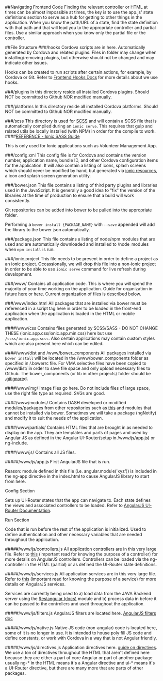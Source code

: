 ##Navigating Frontend Code
Finding the relevant controller or HTML at times can be almost impossible at times, the key is to use the app.js' state definitions section to serve as a hub for getting to other things in the application. When you know the path/URL of a state, find the state definition with that path and that will lead you to the appropriate controller and partial files. Use a similar approach when you know only the partial file or the controller.

##File Structure
###/hooks
Cordova scripts are in here. Automatically generated by Cordova and related plugins. Files in folder may change when installing/removing plugins, but otherwise should not be changed and may indicate other issues.

Hooks can be created to run scripts after certain actions, for example, by Cordova or Git. Refer to [Frontend Hooks Docs](https://github.com/DataAnalyticsinStudentHands/DASH-Documentation/blob/master/Code%20Development/Frontend/Frontend-Hooks.md) for more details about we use hooks.

###/plugins
In this directory reside all installed Cordova plugins. Should NOT be committed to Github NOR modified manually.

###/platforms
In this directory reside all installed Cordova platforms. Should NOT be committed to Github NOR modified manually.

###/scss
This directory is used for [SCSS](http://sass-lang.com/) and will contain a SCSS file that is automatically compiled during an `ionic serve`. This requires that gulp and related utils be locally installed (with NPM) in order for the compile to work.
####[REFERENCE - Ionic SASS Guide](http://ionicframework.com/docs/cli/sass.html)

This is only used for Ionic applications such as Volunteer Management App.

###/config.xml
This config file is for Cordova and contains the version number, application name, bundle ID, and other Cordova configuration items for the application. It will also contain a listing of icons, splash screens which should never be modified by hand, but generated via [ionic resources](http://ionicframework.com/docs/cli/icon-splashscreen.html), a icon and splash screen generation utility.

###/bower.json
This file contains a listing of third party plugins and libraries used in the JavaScript. It is generally a good idea to "fix" the version of the libraries at the time of production to ensure that a build will work consistently.

Git repositories can be added into bower to be pulled into the appropriate folder.

Performing a `bower install {PACKAGE_NAME}` with `--save` appended will add the library to the bower.json automatically.

###/package.json
This file contains a listing of node/npm modules that are used and are automatically downloaded and installed to /node_modules when `npm install` is run.

###/ionic.project
This file needs to be present in order to define a project as an ionic project. Occassionally, we will drop this file into a non-ionic project in order to be able to use `ionic serve` command for live refresh during development.

###/www/
Contains all application code. This is where you will spend the majority of your time working on the application. Guide for organization in future [here](http://cliffmeyers.com/blog/2013/4/21/code-organization-angularjs-javascript) or [here](https://docs.google.com/document/d/1XXMvReO8-Awi1EZXAXS4PzDzdNvV6pGcuaF4Q9821Es/pub). Current organization of files is described below.

###/www/index.html
All packages that are installed via bower must be referenced in a script tag here in order to be loaded in the front-end application when the application is loaded in the HTML or mobile application.

####/www/css
Contains files generated by SCSS/SASS - DO NOT CHANGE THESE (ionic.app.css/ionic.app.min.css) here but use `/scss/ionic.app.scss`. Also certain applications may contain custom styles which are also present here which can be edited.

####/www/dist and /www/bower_components
All packages installed via `bower install` will be located in the /www/bower_components folder as specified in /.bowerrc file. For VMA selective files have been copied to /www/dist/ in order to save file space and only upload necessary files to Github. The bower_components (or lib in other projects) folder should be [.gitignore](http://git-scm.com/docs/gitignore)d.

####/www/img/
Image files go here. Do not include files of large space, use the right file type as required. SVGs are good.

####/www/modules/
Contains DASH developed or modified modules/packages from other repositories such as [this](https://github.com/DataAnalyticsinStudentHands/Modules) and modules that cannot be installed via bower. Sometimes we will take a package (ngNotify) and modify it to suit the needs of the application.

####/www/partials/
Contains HTML files that are brought in as needed to display on the app. They are templates and parts of pages and used by Angular JS as defined in the Angular UI-Router(setup in /www/js/app.js) or ng-include.

####/www/js/
Contains all JS files.

#####/www/js/app.js
First AngularJS file that is run.

Reason: module defined in this file (i.e. angular.module('xyz')) is included in the ng-app directive in the index.html to cause AngularJS library to start from here.

Config Section

Sets up UI-Router states that the app can navigate to. Each state defines the views and associated controllers to be loaded. Refer to [AngularJS UI-Router Documentation](http://angular-ui.github.io/ui-router/site/#/api/ui.router).

Run Section

Code that is run before the rest of the application is initialized. Used to define authentication and other necessary variables that are needed throughout the application.

#####/www/js/controllers.js
All application controllers are in this very large file. Refer to [this](https://docs.angularjs.org/guide/controller) (important read for knowing the purpose of a controller) for more details on AngularJS controllers. Controllers can be loaded via the ng-controller in the HTML (partial) or as defined the UI-Router state definitions.

#####/www/js/services.js
All application services are in this very large file. Refer to [this](https://docs.angularjs.org/guide/services) (important read for knowing the purpose of a service) for more details on AngularJS services.

Services are currently being used to a) load data from the JAVA Backend server using the [Restangular (docs)](https://github.com/mgonto/restangular) module and b) process data in before it can be passed to the controllers and used throughout the application.

#####/www/js/filters.js
AngularJS filters are located here. [AngularJS filters doc](https://docs.angularjs.org/guide/filter)

#####/www/js/native.js
Native JS code (non-angular) code is located here, some of it is no longer in use. It is intended to house poly fill JS code and define constants, or work with Cordova in a way that is not Angular friendly.

#####/www/js/directives.js
Application directives here. [guide on directives](https://docs.angularjs.org/guide/directive). We use a ton of directives throughout the HTML that aren't defined here because they are either a part of core Angular or part of another package usually ng-* in the HTML means it's a Angular directive and ui-* means it's a UI-Router directive, but there are many more that are parts of other packages.